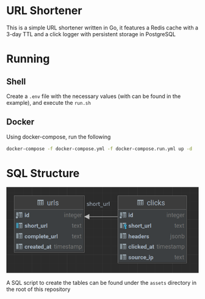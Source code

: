 # URL Shortener

This is a simple URL shortener written in Go, it features a Redis cache with a 3-day TTL and a click logger with persistent storage in PostgreSQL

# Running

## Shell
Create a `.env` file with the necessary values (with can be found in the example), and execute the `run.sh`

## Docker

Using docker-compose, run the following
```bash
docker-compose -f docker-compose.yml -f docker-compose.run.yml up -d
```

# SQL Structure

![SQL Diagram](assets/sql_diagram.png)

A SQL script to create the tables can be found under the `assets` directory in the root of this repository
